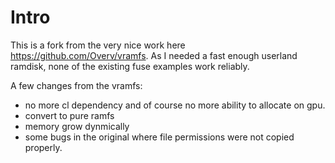 # Intro
This is a fork from the very nice work here https://github.com/Overv/vramfs. As I needed a fast enough userland ramdisk, none of the existing fuse examples work reliably. 

A few changes from the vramfs:
* no more cl dependency and of course no more ability to allocate on gpu.
* convert to pure ramfs
* memory grow dynmically
* some bugs in the original where file permissions were not copied properly.
